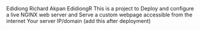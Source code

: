 Edidiong Richard Akpan
EdidiongR
This is a project to Deploy and configure a live NGINX web server and Serve a custom webpage accessible from the internet
Your server IP/domain (add this after deployment)
